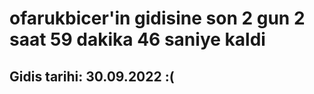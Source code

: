 # ofarukbicer'in gidisine son 2 gun 2 saat 59 dakika 46 saniye kaldi

## Gidis tarihi: 30.09.2022 :(